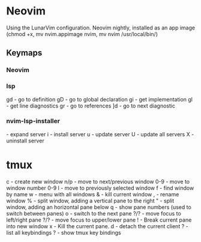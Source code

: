 # Neovim
Using the LunarVim configuration.
Neovim nightly, installed as an app image (chmod +x, mv nvim.appimage nvim, mv nvim /usr/local/bin/)

## Keymaps

### Neovim



### lsp

gd - go to definition
gD - go to global declaration
gi - get implementation
gl - get line diagnostics
gr - go to references
]d - go to next diagnostic

### nvim-lsp-installer

<enter> - expand server
i - install server
u - update server
U - update all servers
X - uninstall server 

# tmux

c - create new window
n/p - move to next/previous window
0-9 - move to window number 0-9
l - move to previously selected window
f - find window by name
w - menu with all windows
& - kill current window
, - rename window
% - split window, adding a vertical pane to the right
" - split window, adding an horizontal pane below
q - show pane numbers (used to switch between panes)
o - switch to the next pane
?/? - move focus to left/right pane
?/? - move focus to upper/lower pane
! - Break current pane into new window
x - Kill the current pane.
d - detach the current client
? - list all keybindings
? - show tmux key bindings
